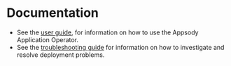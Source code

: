 # Documentation

* See the [user guide](user-guide.md), for information on how to use the Appsody Application Operator.
* See the [troubleshooting guide](troubleshooting.md) for information on how to investigate and resolve deployment problems.
